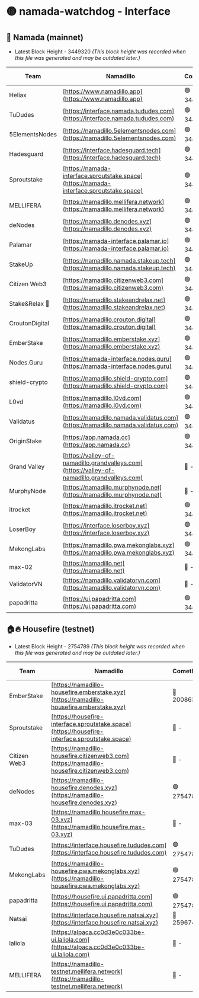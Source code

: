 # 🟡 namada-watchdog - Interface

## 🚀 Namada (mainnet)
- Latest Block Height - 3449320 *(This block height was recorded when this file was generated and may be outdated later.)*

| Team | Namadillo | CometBFT | Indexer | MASP Indexer |
|-|-|-|-|-|
| Heliax | [https://www.namadillo.app](https://www.namadillo.app) | 🟢 3449283 | 🟢 3449283 | 🟢 3449283 |
| TuDudes | [https://interface.namada.tududes.com](https://interface.namada.tududes.com) | 🟢 3449283 | 🟢 3449283 | 🟢 3449283 |
| 5ElementsNodes | [https://namadillo.5elementsnodes.com](https://namadillo.5elementsnodes.com) | 🟢 3449283 | 🟢 3449283 | 🟢 3449283 |
| Hadesguard | [https://interface.hadesguard.tech](https://interface.hadesguard.tech) | 🟢 3449285 | 🟢 3449285 | 🟢 3449285 |
| Sproutstake | [https://namada-interface.sproutstake.space](https://namada-interface.sproutstake.space) | 🟢 3449285 | 🟢 3449285 | 🟢 3449285 |
| MELLIFERA | [https://namadillo.mellifera.network](https://namadillo.mellifera.network) | 🟢 3449286 | 🟢 3449286 | 🟢 3449286 |
| deNodes | [https://namadillo.denodes.xyz](https://namadillo.denodes.xyz) | 🟢 3449287 | 🟢 3449287 | 🟢 3449287 |
| Palamar | [https://namada-interface.palamar.io](https://namada-interface.palamar.io) | 🟢 3449287 | 🟢 3449287 | 🟢 3449287 |
| StakeUp | [https://namadillo.namada.stakeup.tech](https://namadillo.namada.stakeup.tech) | 🟢 3449288 | 🟢 3449288 | 🟢 3449288 |
| Citizen Web3 | [https://namadillo.citizenweb3.com](https://namadillo.citizenweb3.com) | 🟢 3449289 | 🟢 3449289 | 🟢 3449288 |
| Stake&Relax 🦥 | [https://namadillo.stakeandrelax.net](https://namadillo.stakeandrelax.net) | 🟢 3449289 | 🟢 3449289 | 🟢 3449289 |
| CroutonDigital | [https://namadillo.crouton.digital](https://namadillo.crouton.digital) | 🟢 3449290 | 🟢 3449290 | 🟢 3449290 |
| EmberStake | [https://namadillo.emberstake.xyz](https://namadillo.emberstake.xyz) | 🟢 3449290 | 🟢 3449290 | 🟢 3449290 |
| Nodes.Guru | [https://namada-interface.nodes.guru](https://namada-interface.nodes.guru) | 🟢 3449291 | 🟢 3449291 | 🟢 3449290 |
| shield-crypto | [https://namadillo.shield-crypto.com](https://namadillo.shield-crypto.com) | 🟢 3449291 | 🔴 - | 🔴 - |
| L0vd | [https://namadillo.l0vd.com](https://namadillo.l0vd.com) | 🟢 3449296 | 🟢 3449296 | 🟢 3449296 |
| Validatus | [https://namadillo.namada.validatus.com](https://namadillo.namada.validatus.com) | 🟢 3449297 | 🟢 3449297 | 🟢 3449297 |
| OriginStake | [https://app.namada.cc](https://app.namada.cc) | 🟢 3449297 | 🟢 3449297 | 🟢 3449297 |
| Grand Valley | [https://valley-of-namadillo.grandvalleys.com](https://valley-of-namadillo.grandvalleys.com) | 🔴 - | 🔴 - | 🔴 - |
| MurphyNode | [https://namadillo.murphynode.net](https://namadillo.murphynode.net) | 🔴 - | 🔴 - | 🔴 - |
| itrocket | [https://namadillo.itrocket.net](https://namadillo.itrocket.net) | 🟢 3449315 | 🟢 3449315 | 🟢 3449315 |
| LoserBoy | [https://interface.loserboy.xyz](https://interface.loserboy.xyz) | 🟢 3449315 | 🟢 3449315 | 🟢 3449315 |
| MekongLabs | [https://namadillo.pwa.mekonglabs.xyz](https://namadillo.pwa.mekonglabs.xyz) | 🟢 3449316 | 🟢 3449316 | 🟢 3449316 |
| max-02 | [https://namadillo.net](https://namadillo.net) | 🔴 - | 🔴 - | 🔴 - |
| ValidatorVN | [https://namadillo.validatorvn.com](https://namadillo.validatorvn.com) | 🔴 - | 🔴 - | 🔴 - |
| papadritta | [https://ui.papadritta.com](https://ui.papadritta.com) | 🟢 3449320 | 🟢 3449320 | 🔴 - |

## 🏠🔥 Housefire (testnet)
- Latest Block Height - 2754789 *(This block height was recorded when this file was generated and may be outdated later.)*

| Team | Namadillo | CometBFT | Indexer | MASP Indexer |
|-|-|-|-|-|
| EmberStake | [https://namadillo-housefire.emberstake.xyz](https://namadillo-housefire.emberstake.xyz) | 🔴 2008636 | 🔴 - | 🔴 - |
| Sproutstake | [https://housefire-interface.sproutstake.space](https://housefire-interface.sproutstake.space) | 🔴 - | 🔴 - | 🔴 - |
| Citizen Web3 | [https://namadillo-housefire.citizenweb3.com](https://namadillo-housefire.citizenweb3.com) | 🔴 - | 🔴 - | 🔴 - |
| deNodes | [https://namadillo-housefire.denodes.xyz](https://namadillo-housefire.denodes.xyz) | 🟢 2754780 | 🟢 2754780 | 🟢 2754780 |
| max-03 | [https://namadillo.housefire.max-03.xyz](https://namadillo.housefire.max-03.xyz) | 🔴 - | 🔴 - | 🔴 - |
| TuDudes | [https://interface.housefire.tududes.com](https://interface.housefire.tududes.com) | 🟢 2754789 | 🟢 2754788 | 🟢 2754788 |
| MekongLabs | [https://namadillo-housefire.pwa.mekonglabs.xyz](https://namadillo-housefire.pwa.mekonglabs.xyz) | 🟢 2754789 | 🟢 2754789 | 🟢 2754788 |
| papadritta | [https://housefire.ui.papadritta.com](https://housefire.ui.papadritta.com) | 🟢 2754789 | 🟢 2754789 | 🟢 2754789 |
| Natsai | [https://interface.housefire.natsai.xyz](https://interface.housefire.natsai.xyz) | 🔴 2596741 | 🔴 2596741 | 🔴 2596741 |
| laliola | [https://alpaca.cc0d3e0c033be-ui.laliola.com](https://alpaca.cc0d3e0c033be-ui.laliola.com) | 🔴 - | 🔴 - | 🔴 - |
| MELLIFERA | [https://namadillo-testnet.mellifera.network](https://namadillo-testnet.mellifera.network) | 🔴 - | 🟢 2754792 | 🔴 2607259 |

